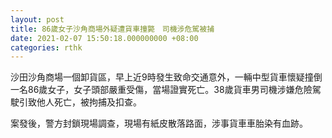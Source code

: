 ```yaml
---
layout: post
title: 86歲女子沙角商場外疑遭貨車撞斃　司機涉危駕被捕
date: 2021-02-07 15:50:18.000000000 +08:00
categories: rthk
---
```


沙田沙角商場一個卸貨區，早上近9時發生致命交通意外，一輛中型貨車懷疑撞倒一名86歲女子，女子頭部嚴重受傷，當場證實死亡。38歲貨車男司機涉嫌危險駕駛引致他人死亡，被拘捕及扣查。

案發後，警方封鎖現場調查，現場有紙皮散落路面，涉事貨車車胎染有血跡。
